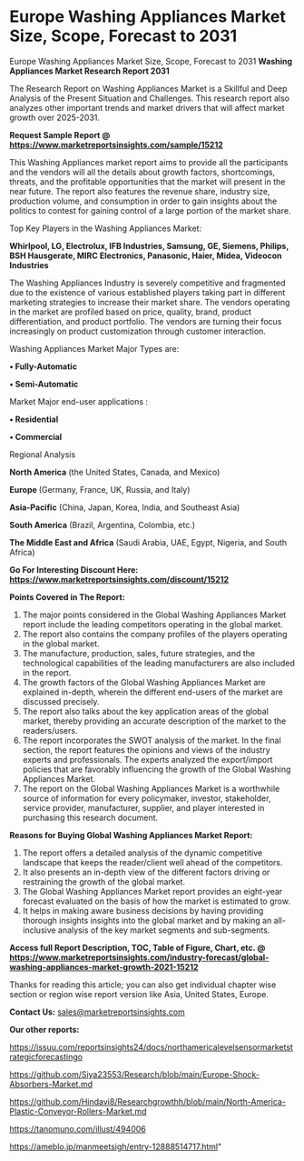 # Europe Washing Appliances Market Size, Scope, Forecast to 2031
Europe Washing Appliances Market Size, Scope, Forecast to 2031
<strong>Washing Appliances Market Research Report 2031</strong>

The Research Report on Washing Appliances Market is a Skillful and Deep Analysis of the Present Situation and Challenges. This research report also analyzes other important trends and market drivers that will affect market growth over 2025-2031.

<strong>Request Sample Report @ <a href=https://www.marketreportsinsights.com/sample/15212>https://www.marketreportsinsights.com/sample/15212</a></strong>

This Washing Appliances market report aims to provide all the participants and the vendors will all the details about growth factors, shortcomings, threats, and the profitable opportunities that the market will present in the near future. The report also features the revenue share, industry size, production volume, and consumption in order to gain insights about the politics to contest for gaining control of a large portion of the market share.

Top Key Players in the Washing Appliances Market:

<strong>Whirlpool, LG, Electrolux, IFB Industries, Samsung, GE, Siemens, Philips, BSH Hausgerate, MIRC Electronics, Panasonic, Haier, Midea, Videocon Industries</strong>

The Washing Appliances Industry is severely competitive and fragmented due to the existence of various established players taking part in different marketing strategies to increase their market share. The vendors operating in the market are profiled based on price, quality, brand, product differentiation, and product portfolio. The vendors are turning their focus increasingly on product customization through customer interaction.

Washing Appliances Market Major Types are:

<strong>• Fully-Automatic

• Semi-Automatic</strong>

Market Major end-user applications :

<strong>• Residential

• Commercial</strong>

Regional Analysis

</u><strong><b>North America</b></strong> (the United States, Canada, and Mexico)

<strong><b>Europe </b></strong>(Germany, France, UK, Russia, and Italy)

<strong><b>Asia-Pacific</b></strong> (China, Japan, Korea, India, and Southeast Asia)

<strong><b>South America</b></strong> (Brazil, Argentina, Colombia, etc.)

<strong><b>The Middle East and Africa</b></strong> (Saudi Arabia, UAE, Egypt, Nigeria, and South Africa)

<strong>Go For Interesting Discount Here: <a href=https://www.marketreportsinsights.com/discount/15212>https://www.marketreportsinsights.com/discount/15212</a></strong>

<strong>Points Covered in The Report:</strong>
<ol>
  <li>The major points considered in the Global Washing Appliances Market report include the leading competitors operating in the global market.</li>
  <li>The report also contains the company profiles of the players operating in the global market.</li>
  <li>The manufacture, production, sales, future strategies, and the technological capabilities of the leading manufacturers are also included in the report.</li>
  <li>The growth factors of the Global Washing Appliances Market are explained in-depth, wherein the different end-users of the market are discussed precisely.</li>
  <li>The report also talks about the key application areas of the global market, thereby providing an accurate description of the market to the readers/users.</li>
  <li>The report incorporates the SWOT analysis of the market. In the final section, the report features the opinions and views of the industry experts and professionals. The experts analyzed the export/import policies that are favorably influencing the growth of the Global Washing Appliances Market.</li>
  <li>The report on the Global Washing Appliances Market is a worthwhile source of information for every policymaker, investor, stakeholder, service provider, manufacturer, supplier, and player interested in purchasing this research document.</li>
</ol>
<strong>Reasons for Buying Global Washing Appliances Market Report:</strong>

<ol>
  <li>The report offers a detailed analysis of the dynamic competitive landscape that keeps the reader/client well ahead of the competitors.</li>
  <li>It also presents an in-depth view of the different factors driving or restraining the growth of the global market.</li>
  <li>The Global Washing Appliances Market report provides an eight-year forecast evaluated on the basis of how the market is estimated to grow.</li>
  <li>It helps in making aware business decisions by having providing thorough insights insights into the global market and by making an all-inclusive analysis of the key market segments and sub-segments.</li>
</ol>
<strong>Access full Report Description, TOC, Table of Figure, Chart, etc. @ <a href=https://www.marketreportsinsights.com/industry-forecast/global-washing-appliances-market-growth-2021-15212>https://www.marketreportsinsights.com/industry-forecast/global-washing-appliances-market-growth-2021-15212</a></strong>


Thanks for reading this article; you can also get individual chapter wise section or region wise report version like Asia, United States, Europe.

<strong>Contact Us:</strong>
sales@marketreportsinsights.com

<strong>Our other reports:</strong>

<a href=https://issuu.com/reportsinsights24/docs/northamericalevelsensormarketstrategicforecastingo>https://issuu.com/reportsinsights24/docs/northamericalevelsensormarketstrategicforecastingo</a>

<a href=https://github.com/Siya23553/Research/blob/main/Europe-Shock-Absorbers-Market.md>https://github.com/Siya23553/Research/blob/main/Europe-Shock-Absorbers-Market.md</a>

<a href=https://github.com/Hindavi8/Researchgrowthh/blob/main/North-America-Plastic-Conveyor-Rollers-Market.md>https://github.com/Hindavi8/Researchgrowthh/blob/main/North-America-Plastic-Conveyor-Rollers-Market.md</a>

<a href=https://tanomuno.com/illust/494006>https://tanomuno.com/illust/494006</a>

<a href=https://ameblo.jp/manmeetsigh/entry-12888514717.html>https://ameblo.jp/manmeetsigh/entry-12888514717.html</a>"

